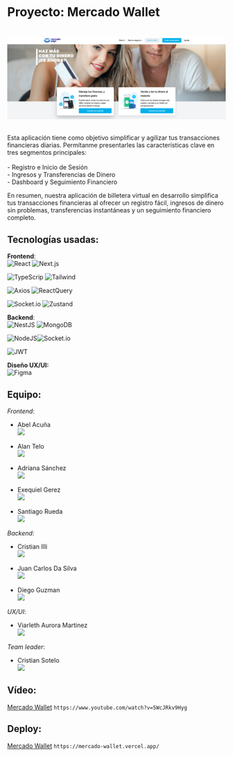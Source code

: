 <div aling="center"> <h1> Proyecto: Mercado Wallet <h1> </div>

<div aling="center">
<img src="./client/public/banner.png">

<br>
<br>
<p>Esta aplicación tiene como objetivo simplificar y agilizar tus transacciones financieras diarias. Permítanme presentarles las características clave en tres segmentos principales:
<br>
<br>
- Registro e Inicio de Sesión <br>
- Ingresos y Transferencias de Dinero<br>
- Dashboard y Seguimiento Financiero

En resumen, nuestra aplicación de billetera virtual en desarrollo simplifica tus transacciones financieras al ofrecer un registro fácil, ingresos de dinero sin problemas, transferencias instantáneas y un seguimiento financiero completo.

</p>
</div>

## Tecnologías usadas:

**Frontend**: <br>
![React](https://img.shields.io/badge/React-2E2E2E?style=for-the-badge&logo=React&logoColor=61DAFB) ![Next.js](https://img.shields.io/badge/Next.js-2E2E2E?style=for-the-badge&logo=Next.js&logoColor=white)

![TypeScrip](https://img.shields.io/badge/TypeScript-2E2E2E?style=for-the-badge&logo=TypeScript&logoColor=3178C6) ![Tailwind](https://img.shields.io/badge/Tailwind-2E2E2E?style=for-the-badge&logo=TailwindCSS&logoColor=06B6D4)

![Axios](https://img.shields.io/badge/Axios-2E2E2E?style=for-the-badge&logo=Axios&logoColor=5A29E4) ![ReactQuery](https://img.shields.io/badge/-React%20Query-2E2E2E?style=for-the-badge&logo=React%20Query&logoColor=3178C6)

![Socket.io](https://img.shields.io/badge/Socket.io-2E2E2E?style=for-the-badge&logo=socket.io&badgeColor=010101)
![Zustand](https://img.shields.io/badge/Zustand-2E2E2E?style=for-the-badge&logo=socket.io&badgeColor=010101)

**Backend**: <br>
![NestJS](https://img.shields.io/badge/nestjs-2E2E2E.svg?style=for-the-badge&logo=nestjs&logoColor=white)
![MongoDB](https://img.shields.io/badge/MongoDB-2E2E2E.svg?style=for-the-badge&logo=mongodb&logoColor=white)

![NodeJS](https://img.shields.io/badge/node.js-2E2E2E?style=for-the-badge&logo=node.js&logoColor=white)![Socket.io](https://img.shields.io/badge/Socket.io-2E2E2E?style=for-the-badge&logo=socket.io&badgeColor=010101)

![JWT](https://img.shields.io/badge/JWT-2E2E2E?style=for-the-badge&logo=JSON%20web%20tokens)

**Diseño UX/UI:** <br>
![Figma](https://img.shields.io/badge/Figma-2E2E2E?style=for-the-badge&logo=figma&logoColor=F24E1E) </br>

## Equipo:

_Frontend_: <br>

- Abel Acuña <br>
  <a href="https://github.com/Ronin-21"><img src="https://img.shields.io/badge/_-181717?style=for-the-badge&logo=github&logoColor=white"></a>

- Alan Telo <br>
  <a href="https://github.com/EugeniaGramajo"><img src="https://img.shields.io/badge/_-181717?style=for-the-badge&logo=github&logoColor=white"></a>
- Adriana Sánchez <br>
  <a href="https://github.com/Adri-ESM"><img src="https://img.shields.io/badge/_-181717?style=for-the-badge&logo=github&logoColor=white"></a>

- Exequiel Gerez <br>
  <a href="https://github.com/RExequiel"><img src="https://img.shields.io/badge/_-181717?style=for-the-badge&logo=github&logoColor=white"></a>

- Santiago Rueda <br>
  <a href="https://github.com/srueda9331"><img src="https://img.shields.io/badge/_-181717?style=for-the-badge&logo=github&logoColor=white"></a>

_Backend_: <br>

- Cristian Illi <br>
  <a href="https://github.com/illiCristian"><img src="https://img.shields.io/badge/_-181717?style=for-the-badge&logo=github&logoColor=white"></a>

- Juan Carlos Da Silva <br>
  <a href="https://github.com/braviabx3"><img src="https://img.shields.io/badge/_-181717?style=for-the-badge&logo=github&logoColor=white"></a>

- Diego Guzman <br>
  <a href="https://github.com/dirguz"><img src="https://img.shields.io/badge/_-181717?style=for-the-badge&logo=github&logoColor=white"></a>

_UX/UI_: <br>

- Viarleth Aurora Martinez <br> <a href="https://www.behance.net/viarletmartine/"><img src="https://img.shields.io/badge/_-1769FF?style=for-the-badge&logo=behance&logoColor=white"></a>

_Team leader_:<br>

- Cristian Sotelo<br> <a href="https://www.linkedin.com/in/christiansotelouxui/"><img src="https://img.shields.io/badge/_-0A66C2?style=for-the-badge&logo=Linkedin&logoColor=white"></a>

## Vídeo: <br>

[Mercado Wallet](https://www.youtube.com/watch?v=5WcJRkv9Hyg)
`https://www.youtube.com/watch?v=5WcJRkv9Hyg`

</hr>

## Deploy: <br>

[Mercado Wallet](https://mercado-wallet.vercel.app/)
`https://mercado-wallet.vercel.app/`

</hr>

